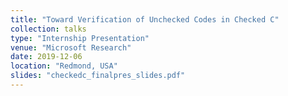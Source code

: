 ```yaml
---
title: "Toward Verification of Unchecked Codes in Checked C"
collection: talks
type: "Internship Presentation"
venue: "Microsoft Research"
date: 2019-12-06
location: "Redmond, USA"
slides: "checkedc_finalpres_slides.pdf"
---
```



